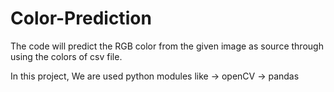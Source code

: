 # Color-Prediction

The code will predict the RGB color from the given image as source through using the colors of csv file.

In this project, We are used python modules like
                                  -> openCV
                                  -> pandas
